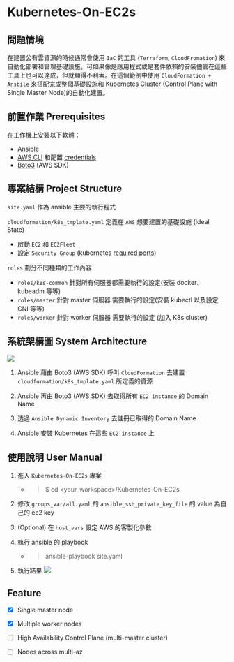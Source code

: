 # Kubernetes-On-EC2s 

## 問題情境

在建置公有雲資源的時候通常會使用 `IaC` 的工具 (`Terraform`, `CloudFromation`) 來自動化部署和管理基礎設施，可如果像是應用程式或是套件依賴的安裝儘管在這些工具上也可以達成，但就顯得不利索。在這個範例中使用 `CloudFormation + Ansbile` 來搭配完成整個基礎設施和 Kubernetes Cluster (Control Plane with Single Master Node)的自動化建置。

## 前置作業 Prerequisites
在工作機上安裝以下軟體：
- [Ansible](https://docs.ansible.com/ansible/latest/installation_guide/index.html) 
- [AWS CLI](https://docs.aws.amazon.com/cli/latest/userguide/install-cliv2.html) 和配置 [credentials](https://docs.aws.amazon.com/cli/latest/userguide/cli-configure-quickstart.html)
- [Boto3](https://boto3.amazonaws.com/v1/documentation/api/latest/guide/quickstart.html) (AWS SDK)


## 專案結構 Project Structure

`site.yaml` 作為 ansible 主要的執行程式

`cloudformation/k8s_tmplate.yaml` 定義在 `AWS` 想要建置的基礎設施 (Ideal State)
  - 啟動 `EC2` 和 `EC2Fleet`
  - 設定 `Security Group` (kubernetes [required ports](https://kubernetes.io/docs/setup/production-environment/tools/kubeadm/install-kubeadm/#check-required-ports))

`roles` 劃分不同種類的工作內容
  - `roles/k8s-common` 針對所有伺服器都需要執行的設定(安裝 docker、kubeadm 等等)
  - `roles/master` 針對 master 伺服器 需要執行的設定(安裝 kubectl 以及設定 CNI 等等)
  - `roles/worker` 針對 worker 伺服器 需要執行的設定 (加入 K8s cluster)

## 系統架構圖 System Architecture
![](https://i.imgur.com/MN8RrOy.png)

1. Ansible 藉由 Boto3 (AWS SDK) 呼叫 `CloudFormation` 去建置 `cloudformation/k8s_tmplate.yaml` 所定義的資源

2. Ansible 再由 Boto3 (AWS SDK) 去取得所有 `EC2 instance` 的 Domain Name

3. 透過 `Ansible Dynamic Inventory` 去註冊已取得的 Domain Name

4. Ansible 安裝 Kubernetes 在這些 `EC2 instance` 上

## 使用說明 User Manual

1. 進入 `Kubernetes-On-EC2s` 專案
   - > $ cd <your_workspace>/Kubernetes-On-EC2s

2. 修改 `groups_var/all.yaml` 的 `ansible_ssh_private_key_file` 的 value 為自己的 ec2 key

3. (Optional) 在 `host_vars` 設定 AWS 的客製化參數

4. 執行 ansible 的 playbook
   - > ansible-playbook site.yaml

5. 執行結果
![](https://i.imgur.com/ZsTcdrm.png)

## Feature
- [X] Single master node
- [X] Multiple worker nodes
- [ ] High Availability Control Plane (multi-master cluster)
- [ ] Nodes across multi-az

